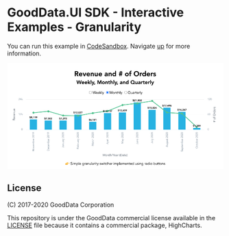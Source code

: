 # GoodData.UI SDK - Interactive Examples - Granularity

You can run this example in [CodeSandbox](https://codesandbox.io/s/github/gooddata/gooddata-ui-examples/tree/master/example-granularity?file=/src/App/index.js). Navigate [up](https://github.com/gooddata/gooddata-ui-examples) for more information.

[![Granularity](/assets/example-localhost-granularity.png)](https://codesandbox.io/s/github/gooddata/gooddata-ui-examples/tree/master/example-granularity?file=/src/App/index.js)

## License

(C) 2017-2020 GoodData Corporation

This repository is under the GoodData commercial license available in the [LICENSE](LICENSE) file because it contains a commercial package, HighCharts.

